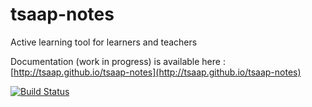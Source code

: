 tsaap-notes
===========

Active learning tool for learners and teachers

Documentation (work in progress) is available here :
[http://tsaap.github.io/tsaap-notes](http://tsaap.github.io/tsaap-notes)

[![Build Status](https://travis-ci.org/TSaaP/tsaap-notes.svg?branch=develop)](https://travis-ci.org/TSaaP/tsaap-notes)